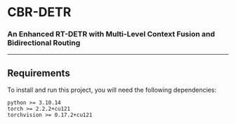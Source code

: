 # CBR-DETR

### An Enhanced RT-DETR with Multi-Level Context Fusion and Bidirectional Routing

---

## Requirements

To install and run this project, you will need the following dependencies:

```shell
python >= 3.10.14
torch >= 2.2.2+cu121
torchvision >= 0.17.2+cu121

